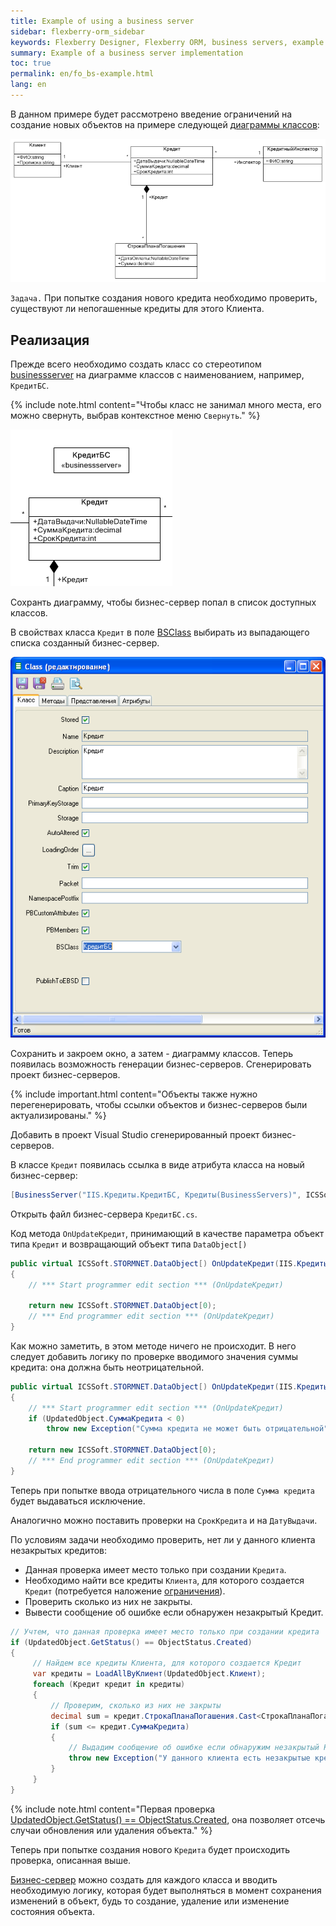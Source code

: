 ```yaml
---
title: Example of using a business server
sidebar: flexberry-orm_sidebar
keywords: Flexberry Designer, Flexberry ORM, business servers, example
summary: Example of a business server implementation
toc: true
permalink: en/fo_bs-example.html
lang: en
---
```


В данном примере будет рассмотрено введение ограничений на создание новых объектов на примере следующей [диаграммы классов](fd_class-diagram.html):

![](/images/pages/products/flexberry-orm/business-servers/filter-ex-diagram.png)

`Задача.` При попытке создания нового кредита необходимо проверить, существуют ли непогашенные кредиты для этого Клиента.

## Реализация

Прежде всего необходимо создать класс со стереотипом [businessserver](fd_business-servers.html) на диаграмме классов с наименованием, например, `КредитБС`.

{% include note.html content="Чтобы класс не занимал много места, его можно свернуть, выбрав контекстное меню `Свернуть`." %}

![](/images/pages/products/flexberry-orm/business-servers/bs-example.PNG)

Сохранть диаграмму, чтобы бизнес-сервер попал в список доступных классов.

В свойствах класса `Кредит` в поле [BSClass](fd_data-classes.html) выбирать из выпадающего списка созданный бизнес-сервер.

![](/images/pages/products/flexberry-orm/business-servers/bs-example1.PNG)

Сохранить и закроем окно, а затем - диаграмму классов. Теперь появилась возможность генерации бизнес-серверов. Сгенерировать проект бизнес-серверов.

{% include important.html content="Объекты также нужно перегенерировать, чтобы ссылки объектов и бизнес-серверов были актуализированы." %}

Добавить в проект Visual Studio сгенерированный проект бизнес-серверов.

В классе `Кредит` появилась ссылка в виде атрибута класса на новый бизнес-сервер:

``` csharp
[BusinessServer("IIS.Кредиты.КредитБС, Кредиты(BusinessServers)", ICSSoft.STORMNET.Business.DataServiceObjectEvents.OnAllEvents))
```

Открыть файл бизнес-сервера `КредитБС.cs`.

Код метода `OnUpdateКредит`, принимающий в качестве параметра объект типа `Кредит` и возвращающий объект типа `DataObject[)`

``` csharp
public virtual ICSSoft.STORMNET.DataObject[) OnUpdateКредит(IIS.Кредиты.Кредит UpdatedObject)
{
	// *** Start programmer edit section *** (OnUpdateКредит)

	return new ICSSoft.STORMNET.DataObject[0);
	// *** End programmer edit section *** (OnUpdateКредит)
}
```

Как можно заметить, в этом методе ничего не происходит. В него следует добавить логику по проверке вводимого значения суммы кредита: она должна быть неотрицательной.

``` csharp
public virtual ICSSoft.STORMNET.DataObject[) OnUpdateКредит(IIS.Кредиты.Кредит UpdatedObject)
{
	// *** Start programmer edit section *** (OnUpdateКредит)
	if (UpdatedObject.СуммаКредита < 0)
		throw new Exception("Сумма кредита не может быть отрицательной");

	return new ICSSoft.STORMNET.DataObject[0);
	// *** End programmer edit section *** (OnUpdateКредит)
}
```

Теперь при попытке ввода отрицательного числа в поле `Сумма кредита` будет выдаваться исключение.

Аналогично можно поставить проверки на `СрокКредита` и на `ДатуВыдачи`.

По условиям задачи необходимо проверить, нет ли у данного клиента незакрытых кредитов:

* Данная проверка имеет место только при создании `Кредита`.
* Необходимо найти все кредиты `Клиента`, для которого создается `Кредит` (потребуется наложение [ограничения](fo_limitation.html)).
* Проверить сколько из них не закрыты.
* Вывести сообщение об ошибке если обнаружен незакрытый Кредит.

``` csharp
// Учтем, что данная проверка имеет место только при создании кредита
if (UpdatedObject.GetStatus() == ObjectStatus.Created)
{
     // Найдем все кредиты Клиента, для которого создается Кредит
     var кредиты = LoadAllByКлиент(UpdatedObject.Клиент);
     foreach (Кредит кредит in кредиты)
     {
         // Проверим, сколько из них не закрыты
         decimal sum = кредит.СтрокаПланаПогашения.Cast<СтрокаПланаПогашения>().Sum(stroke => stroke.Сумма);
         if (sum <= кредит.СуммаКредита)
         {
             // Выдадим сообщение об ошибке если обнаружим незакрытый Кредит
             throw new Exception("У данного клиента есть незакрытые кредиты.");
         }
     }
}
```

{% include note.html content="Первая проверка [UpdatedObject.GetStatus() == ObjectStatus.Created](fo_object-status-and-loading-state.html), она позволяет отсечь случаи обновления или удаления объекта." %}

Теперь при попытке создания нового `Кредита` будет происходить проверка, описанная выше.

[Бизнес-сервер](fo_bs-wrapper.html) можно создать для каждого класса и вводить необходимую логику, которая будет выполняться в момент сохранения изменений в объект, будь то создание, удаление или изменение состояния объекта.
